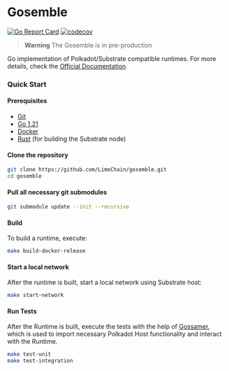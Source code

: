 # Gosemble

[![Go Report Card](https://goreportcard.com/badge/github.com/LimeChain/gosemble)](https://goreportcard.com/report/github.com/LimeChain/gosemble)
[![codecov](https://codecov.io/github/LimeChain/gosemble/graph/badge.svg?token=48SIN10OBK)](https://codecov.io/github/LimeChain/gosemble)

> **Warning**
> The Gosemble is in pre-production

Go implementation of Polkadot/Substrate compatible runtimes. For more details, check
the [Official Documentation](https://limechain.github.io/gosemble/)

### Quick Start

#### Prerequisites

- [Git](https://git-scm.com/downloads)
- [Go 1.21](https://golang.org/doc/install)
- [Docker](https://docs.docker.com/install/)
- [Rust](https://docs.substrate.io/install/) (for building the Substrate node)

#### Clone the repository

```bash
git clone https://github.com/LimeChain/gosemble.git
cd gosemble
```

#### Pull all necessary git submodules

```bash
git submodule update --init --recursive
```

#### Build

To build a runtime, execute: 

```bash
make build-docker-release
```

#### Start a local network

After the runtime is built, start a local network using Substrate host:

```bash
make start-network
```

#### Run Tests

After the Runtime is built, execute the tests with the help of [Gossamer](https://github.com/LimeChain/gossamer), which
is used to import necessary Polkadot Host functionality and interact with the Runtime.

```bash
make test-unit
make test-integration
```
